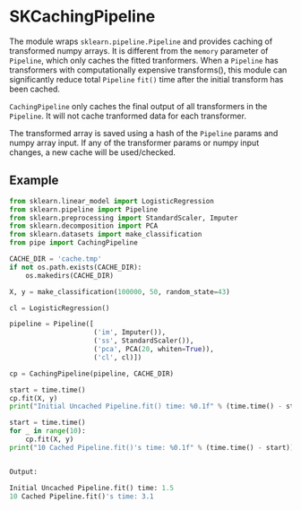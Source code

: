 # SKCachingPipeline

The module wraps `sklearn.pipeline.Pipeline` and provides caching of transformed numpy arrays.  It is different from the `memory` parameter of `Pipeline`, which only caches the fitted tranformers.  When a `Pipeline` has transformers with computationally expensive transforms(), this module can significantly reduce total `Pipeline` `fit()` time after the initial transform has been cached.

`CachingPipeline` only caches the final output of all transformers in the `Pipeline`.   It will not cache tranformed data for each transformer.

The transformed array is saved using a hash of the `Pipeline` params and numpy array input.  If any of the transformer params or numpy input changes, a new cache will be used/checked.

Example
-------
 
    
```python
from sklearn.linear_model import LogisticRegression
from sklearn.pipeline import Pipeline
from sklearn.preprocessing import StandardScaler, Imputer
from sklearn.decomposition import PCA 
from sklearn.datasets import make_classification
from pipe import CachingPipeline

CACHE_DIR = 'cache.tmp'
if not os.path.exists(CACHE_DIR):
    os.makedirs(CACHE_DIR)

X, y = make_classification(100000, 50, random_state=43)

cl = LogisticRegression()

pipeline = Pipeline([
                     ('im', Imputer()),
                     ('ss', StandardScaler()),
                     ('pca', PCA(20, whiten=True)),
                     ('cl', cl)])

cp = CachingPipeline(pipeline, CACHE_DIR)

start = time.time()
cp.fit(X, y)
print("Initial Uncached Pipeline.fit() time: %0.1f" % (time.time() - start))

start = time.time()
for _ in range(10):
    cp.fit(X, y)
print("10 Cached Pipeline.fit()'s time: %0.1f" % (time.time() - start))


Output:

Initial Uncached Pipeline.fit() time: 1.5
10 Cached Pipeline.fit()'s time: 3.1
```






